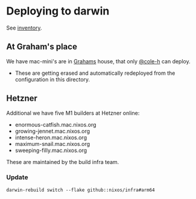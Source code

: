 # Deploying to darwin

See [inventory](../docs/inventory.md).

## At Graham's place

We have mac-mini's are in [Grahams](https://github.com/grahamc) house,
that only [@cole-h](https://github.com/cole-h) can deploy.

- These are getting erased and automatically redeployed from the configuration in this directory.

## Hetzner

Additional we have five M1 builders at Hetzner online:

- enormous-catfish.mac.nixos.org
- growing-jennet.mac.nixos.org
- intense-heron.mac.nixos.org
- maximum-snail.mac.nixos.org
- sweeping-filly.mac.nixos.org

These are maintained by the build infra team.

### Update

```
darwin-rebuild switch --flake github::nixos/infra#arm64
```

